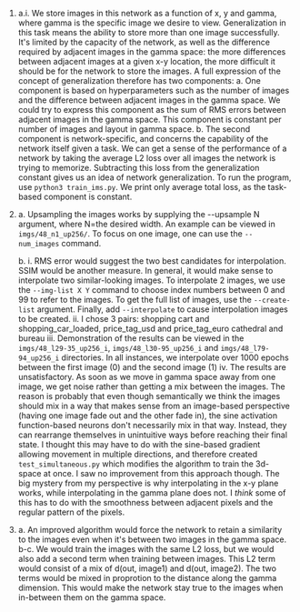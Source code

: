 1. a.i.
  We store images in this network as a function of x, y and gamma, where gamma is the specific image
  we desire to view.
  Generalization in this task means the ability to store more than one image successfully. It's
  limited by the capacity of the network, as well as the difference required by adjacent images in the
  gamma space: the more differences between adjacent images at a given x-y location,
  the more difficult it should be for the network to store the images.
  A full expression of the concept of generalization therefore has two components:
  a. One component is based on hyperparameters such as the number of images and the difference between adjacent
  images in the gamma space. We could try to express this component as the sum of RMS errors between adjacent
  images in the gamma space. This component is constant per number of images and layout in gamma space.
  b. The second component is network-specific, and concerns the capability of the network itself given a task.
  We can get a sense of the performance of a network by taking the average L2 loss over all images the network
  is trying to memorize. Subtracting this loss from the generalization constant gives us an idea of network
  generalization.
  To run the program, use `python3 train_ims.py`. We print only average total loss, as the task-based component
  is constant.

3. a. Upsampling the images works by supplying the --upsample N argument, where N=the desired width.
      An example can be viewed in `imgs/48_n1_up256/`. To focus on one image, one can use the `--num_images`
      command.

   b.
      i. RMS error would suggest the two best candidates for interpolation. SSIM would be another 
         measure. In general, it would make sense to interpolate two similar-looking images.
         To interpolate 2 images, we use the `--img-list X Y` command to choose index numbers between
         0 and 99 to refer to the images. To get the full list of images, use the `--create-list` argument.
         Finally, add `--interpolate` to cause interpolation images to be created.
      ii. I chose 3 pairs:
        shopping cart and shopping_car_loaded,
        price_tag_usd and price_tag_euro
        cathedral and bureau
      iii. Demonstration of the results can be viewed in the `imgs/48_l29-35_up256_i`,
        `imgs/48_l30-95_up256_i` and `imgs/48_l79-94_up256_i` directories.
        In all instances, we interpolate over 1000 epochs between the first image (0) and the second image
        (1)
      iv. The results are unsatisfactory. As soon as we move in gamma space away from one image,
        we get noise rather than getting a mix between the images.
        The reason is probably that even though semantically we think the images should mix in a way that
        makes sense from an image-based perspective (having one image fade out and the other fade in),
        the sine activation function-based neurons don't necessarily mix in that way.
        Instead, they can rearrange themselves in unintuitive ways before reaching their final state.
        I thought this may have to do with the sine-based gradient allowing movement in multiple directions,
        and therefore created `test_simultaneous.py` which modifies the algorithm to train the 3d-space
        at once. I saw no improvement from this approach though.
        The big mystery from my perspective is why interpolating in the x-y plane works, while interpolating
        in the gamma plane does not. I *think* some of this has to do with the smoothness between adjacent
        pixels and the regular pattern of the pixels. 

5. a. An improved algorithm would force the network to retain a similarity to the images even when
      it's between two images in the gamma space.
   b-c. We would train the images with the same L2 loss, but we would also add a second term
      when training between images. This L2 term would consist of a mix of d(out, image1) and d(out, image2).
      The two terms would be mixed in proprotion to the distance along the gamma dimension. This would
      make the network stay true to the images when in-between them on the gamma space.
        
        
        
        






